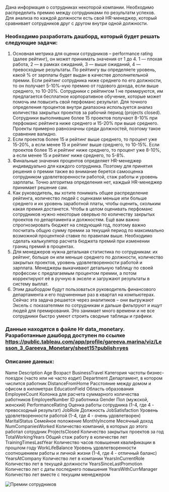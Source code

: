 Дана информация о сотрудниках некоторой компании. Необходимо распределить премию между сотрудниками по результатм успехов. Для анализа по каждой должности есть свой HR-менеджер, который сравнивает сотрудников друг с другом внутри одной должности.
### Необходимо разработать дашборд, который будет решать следующие задачи:
1. Основная метрика для оценки сотрудников – performance rating (далее рейтинг), он может принимать значения от 1 до 4. 1 — плохая работа, 2 — в рамках ожиданий, 3 — выше ожиданий, 4 — превосходные результаты. По рейтингу вы определяете уровень, какой % от зарплаты будет выдан в качестве дополнительной премии. Если рейтинг сотрудника ниже среднего по его должности, то он получает 5-10%-ную премию от годового дохода, если выше среднего, то 10-20%. Сотрудники с рейтингом 1 не премируются, им предлагается бесплатное корпоративное обучение, которые может помочь им повысить свой перфоманс результат. Для точного определения процентов внутри диапазона используется анализ количества закрытых проектов за рабочий период (projects closed). Сотрудники выполнившие более 15 проектов получают 8-10% при перфоманс рейтинга ниже среднего и 15-20% при выше среднего. Проекты примерно равнозначны среди должностей, поэтому такое сравнение валидно.   
2. Если проектов более 15 и рейтинг выше среднего, то процент уже 15-20%, а если менее 15 и рейтинг выше среднего, то 10-15%. Если проектов более 15 и рейтинг ниже среднего, то процент уже 8-10%, а если менее 15 и рейтинг ниже среднего, то 5-8%.   
3. Финальные значения процентов определяет HR-менеджер индивидуально для каждого сотрудника. Поэтому для принятия решения о премии также во внимание берется самооценка сотрудником удовлетворенности работой, стаж работы и уровень зарплаты. Точно алгоритма определения нет, каждый HR-менеджер принимает решение сам.   
4. Как руководитель, вы хотите понимать общее распределение рейтинга, количество людей с оценками меньше или больше среднего и их уровень заработной платы, чтобы оценить, скольким какая премия достанется. Чтобы в целом оценивать перфоманс сотрудников нужно некоторые овервью по количеству закрытых проектов по департамента и должностям. Ещё вам важно спрогнозировать бюджет на следующий год, поэтому важно посчитать общую сумму премии за текущий период по максимально возможной процентной ставке по правилам выше. Необходимо сделать калькулятор расчета бюджета премий при изменении границ премий в процентах.     
5. Для менеджеров нужна детальная статистика по сотрудникам: их рейтинг, больше он или меньше среднего по должности, количество закрытых проектов, уровень удовлетворенности работой и зарплата. Менеджеры выкачивают детальную таблицу по своей профессии с предлагаемым процентом премии, а потом корректируют её в ручную в экселе и загружают результаты в систему выплат.   
6. Этим дашбордом будут пользоваться руководитель финансового департамента и его подчиненные раз в квартал на компьютерах. Сейчас эта задача решается через аналитиков – они выгружают Эксель с показателями по сотрудникам и дальше фильтруют и ищут людей для премирования. Это занимает много времени и не все сотрудники быстро умеют строить сводные таблицы и графики.

### Данные находятся в файле Hr data_monetary. Разработанные дашборд доступен по ссылке https://public.tableau.com/app/profile/gareeva.marina/viz/Lesson_3_Gareeva_Monetary/sheet15?publish=yes

### Описание данных:
Name	Description
Age	Возраст
BusinessTravel	Категория частоты бизнес-поездок (часто или не часто ездит)
Department	Департамент, в котором числится работник
DistanceFromHome	Расстояние между домом и офисом в километрах
EducationField	Область образования
EmployeeCount	Колонка для расчета суммарного количества работников
EmployeeNumber	ID работника
Gender	Пол (мужской, женский)
PerformanceRating	Оценка работы сотрудника (1-4, где 4 - превосходный результат)
JobRole	Должность
JobSatisfaction	Уровень удовлетворенности работой (1-4, где 4 - очень удовлетворен)
MaritalStatus	Семейное положение
MonthlyIncome	Месячный доход
NumCompaniesWorked	Количество компаний, в которых до этого работал сотрудник
ProjectsClosed	Количество закрытых проектов за год
TotalWorkingYears	Общий стаж работу в количестве лет
TrainingTimesLastYear	Количество часов повышения квалификации в прошлом году
WorkLifeBalance	Уровень удовлетворенности соотношением работы и личной жизни (1-4, где 4 - отличный баланс)
YearsAtCompany	Количество лет в компании
YearsInCurrentRole	Количество лет в текущей должности
YearsSinceLastPromotion	Количество лет с даты последнего повышения
YearsWithCurrManager	Количество лет вместе с текущим менеджером

![Премии сотрудников](https://user-images.githubusercontent.com/104904113/201986698-6ee8507a-4338-42da-ab45-3a4f45c8fd25.jpg)

